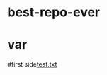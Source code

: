 # best-repo-ever
# var
#first side[test.txt](https://github.com/neha492/best-repo-ever/files/10435709/test.txt)
